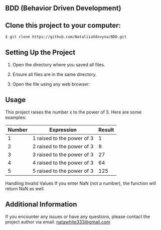 ## BDD (Behavior Driven Development)

## Clone this project to your computer:

```markdown
$ git clone https://github.com/NataliiaVdovyna/BDD.git
```
## Setting Up the Project

1. Open the directory where you saved all files.

2. Ensure all files are in the same directory.

3. Open the file using any web browser:

## Usage

This project raises the number x to the power of 3. Here are some examples:

| Number | Expression               | Result |
|--------|--------------------------|--------|
| 1      | 1 raised to the power of 3 | 1      |
| 2      | 2 raised to the power of 3 | 8      |
| 3      | 3 raised to the power of 3 | 27     |
| 4      | 4 raised to the power of 3 | 64     |
| 5      | 5 raised to the power of 3 | 125    |


Handling Invalid Values
If you enter NaN (not a number), the function will return NaN as well.

## Additional Information

If you encounter any issues or have any questions, please contact the project author via email: natawhite333@gmail.com
